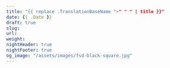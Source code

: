 ```yaml
---
title: "{{ replace .TranslationBaseName "-" " " | title }}"
date: {{ .Date }}
draft: true
slug: 
url: 
weight:
nightHeader: true
nightFooter: true
og_image: "/assets/images/fsd-black-square.jpg"
---
```

